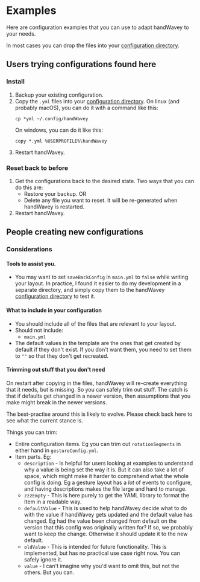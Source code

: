 # Examples

Here are configuration examples that you can use to adapt handWavey to your needs.

In most cases you can drop the files into your [configuration directory](https://github.com/ksandom/handWavey/blob/main/docs/user/configuration/whereIsMyConfigurationDirectory.md).

## Users trying configurations found here

### Install

1. Backup your existing configuration.
2. Copy the `.yml` files into your [configuration directory](https://github.com/ksandom/handWavey/blob/main/docs/user/configuration/whereIsMyConfigurationDirectory.md).
   On linux (and probably macOS), you can do it with a command like this:
   ```
   cp *yml ~/.config/handWavey
   ```
   On windows, you can do it like this:
   ```
   copy *.yml %USERPROFILE%\handWavey
   ```
3. Restart handWavey.

### Reset back to before

1. Get the configurations back to the desired state. Two ways that you can do this are:
    * Restore your backup. OR
    * Delete any file you want to reset. It will be re-generated when handWavey is restarted.
2. Restart handWavey.

## People creating new configurations

### Considerations

#### Tools to assist you.

* You may want to set `saveBackConfig` in `main.yml` to `false` while writing your layout. In practice, I found it easier to do my development in a separate directory, and simply copy them to the handWavey [configuration directory](https://github.com/ksandom/handWavey/blob/main/docs/user/configuration/whereIsMyConfigurationDirectory.md) to test it.

#### What to include in your configuration

* You should include all of the files that are relevant to your layout.
* Should not include:
    * `main.yml`
* The default values in the template are the ones that get created by default if they don't exist. If you don't want them, you need to set them to `""` so that they don't get recreated.

#### Trimming out stuff that you don't need

On restart after copying in the files, handWavey will re-create everything that it needs, but is missing. So you can safely trim out stuff. The catch is that if defaults get changed in a newer version, then assumptions that you make might break in the newer versions.

The best-practise around this is likely to evolve. Please check back here to see what the current stance is.

Things you can trim:

* Entire configuration items. Eg you can trim out `rotationSegments` in either hand in `gestureConfig.yml`.
* Item parts. Eg:
    * `description` - Is helpful for users looking at examples to understand why a value is being set the way it is. But it can also take a lot of space, which might make it harder to comprehend what the whole config is doing. Eg a gesture layout has a _lot_ of events to configure, and having descriptions makes the file large and hard to manage.
    * `zzzEmpty` - This is here purely to get the YAML library to format the Item in a readable way.
    * `defaultValue` - This is used to help handWavey decide what to do with the value if handWavey gets updated and the default value has changed. Eg had the value been changed from default on the version that this config was originally written for? If so, we probably want to keep the change. Otherwise it should update it to the new default.
    * `oldValue` - This is intended for future functionality. This is implemented, but has no practical use case right now. You can safely ignore it.
    * `value` - I can't imagine why you'd want to omit this, but not the others. But you can.
